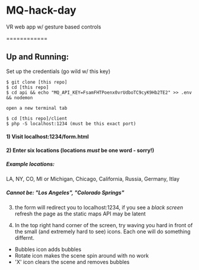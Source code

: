 # MQ-hack-day
VR web app w/ gesture based controls

============

## Up and Running:

Set up the credentials (go wild w/ this key)

```
$ git clone [this repo]
$ cd [this repo]
$ cd api && echo "MQ_API_KEY=FsamFHTPoenx0vrUdboTC9cyK9Hb2TE2" >> .env && nodemon

open a new terminal tab

$ cd [this repo]/client
$ php -S localhost:1234 (must be this exact port)
```

#### 1) Visit localhost:1234/form.html

#### 2) Enter six locations (locations *must* be one word - sorry!)

##### Example locations:

LA, NY, CO, MI or Michigan, Chicago, California, Russia, Germany, Itlay

##### Cannot be: "Los Angeles", "Colorado Springs"

3) the form will redirect you to localhost:1234,
if you see a *black screen* refresh the page as the static maps API may be latent

4) In the top right hand corner of the screen, try waving you hard in front of the small (and extremely hard to see) icons. Each one will do something differnt.

- Bubbles icon adds bubbles
- Rotate icon makes the scene spin around with no work
- 'X' icon clears the scene and removes bubbles
